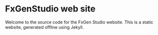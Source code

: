 # FxGenStudio web site

Welcome to the source code for the FxGen Studio website. This is a static website, generated offline using Jekyll.
